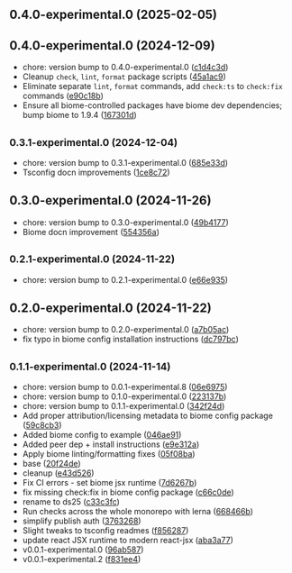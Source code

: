 ## 0.4.0-experimental.0 (2025-02-05)




## 0.4.0-experimental.0 (2024-12-09)

* chore: version bump to 0.4.0-experimental.0 ([c1d4c3d](https://github.com/canonical/ds25/commit/c1d4c3d))
* Cleanup `check`, `lint`, `format` package scripts ([45a1ac9](https://github.com/canonical/ds25/commit/45a1ac9))
* Eliminate separate `lint`, `format` commands, add `check:ts` to `check:fix` commands ([e90c18b](https://github.com/canonical/ds25/commit/e90c18b))
* Ensure all biome-controlled packages have biome dev dependencies; bump biome to 1.9.4 ([167301d](https://github.com/canonical/ds25/commit/167301d))



## <small>0.3.1-experimental.0 (2024-12-04)</small>

* chore: version bump to 0.3.1-experimental.0 ([685e33d](https://github.com/canonical/ds25/commit/685e33d))
* Tsconfig docn improvements ([1ce8c72](https://github.com/canonical/ds25/commit/1ce8c72))



## 0.3.0-experimental.0 (2024-11-26)

* chore: version bump to 0.3.0-experimental.0 ([49b4177](https://github.com/canonical/ds25/commit/49b4177))
* Biome docn improvement ([554356a](https://github.com/canonical/ds25/commit/554356a))



## <small>0.2.1-experimental.0 (2024-11-22)</small>

* chore: version bump to 0.2.1-experimental.0 ([e66e935](https://github.com/canonical/ds25/commit/e66e935))



## 0.2.0-experimental.0 (2024-11-22)

* chore: version bump to 0.2.0-experimental.0 ([a7b05ac](https://github.com/canonical/ds25/commit/a7b05ac))
* fix typo in biome config installation instructions ([dc797bc](https://github.com/canonical/ds25/commit/dc797bc))



## <small>0.1.1-experimental.0 (2024-11-14)</small>

* chore: version bump to 0.0.1-experimental.8 ([06e6975](https://github.com/canonical/ds25/commit/06e6975))
* chore: version bump to 0.1.0-experimental.0 ([223137b](https://github.com/canonical/ds25/commit/223137b))
* chore: version bump to 0.1.1-experimental.0 ([342f24d](https://github.com/canonical/ds25/commit/342f24d))
* Add proper attribution/licensing metadata to biome config package ([59c8cb3](https://github.com/canonical/ds25/commit/59c8cb3))
* Added biome config to example ([046ae91](https://github.com/canonical/ds25/commit/046ae91))
* Added peer dep + install instructions ([e9e312a](https://github.com/canonical/ds25/commit/e9e312a))
* Apply biome linting/formatting fixes ([05f08ba](https://github.com/canonical/ds25/commit/05f08ba))
* base ([20f24de](https://github.com/canonical/ds25/commit/20f24de))
* cleanup ([e43d526](https://github.com/canonical/ds25/commit/e43d526))
* Fix CI errors - set biome jsx runtime ([7d6267b](https://github.com/canonical/ds25/commit/7d6267b))
* fix missing check:fix in biome config package ([c66c0de](https://github.com/canonical/ds25/commit/c66c0de))
* rename to ds25 ([c33c3fc](https://github.com/canonical/ds25/commit/c33c3fc))
* Run checks across the whole monorepo with lerna ([668466b](https://github.com/canonical/ds25/commit/668466b))
* simplify publish auth ([3763268](https://github.com/canonical/ds25/commit/3763268))
* Slight tweaks to tsconfig readmes ([f856287](https://github.com/canonical/ds25/commit/f856287))
* update react JSX runtime to modern react-jsx ([aba3a77](https://github.com/canonical/ds25/commit/aba3a77))
* v0.0.1-experimental.0 ([96ab587](https://github.com/canonical/ds25/commit/96ab587))
* v0.0.1-experimental.2 ([f831ee4](https://github.com/canonical/ds25/commit/f831ee4))



